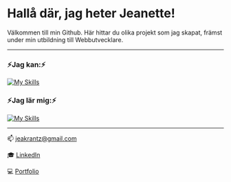 # Hallå där, jag heter Jeanette!


Välkommen till min Github. Här hittar du olika projekt som jag skapat, främst under min utbildning till Webbutvecklare.

---

### ⚡Jag kan:⚡
[![My Skills](https://skillicons.dev/icons?i=js,html,css,bootstrap,figma,gulp,laravel,mysql,cs,dotnet,php,sass,vue,wordpress&perline=5)](https://skillicons.dev)

### ⚡Jag lär mig:⚡
[![My Skills](https://skillicons.dev/icons?i=mongodb,nodejs,angular,react&perline=5)](https://skillicons.dev)

---

📫 [jeakrantz@gmail.com](mailto:jeakrantz@gmail.com)

:mortar_board: [LinkedIn](https://www.linkedin.com/in/jeanette-k-b38a25254/)

:computer: [Portfolio](https://jeanettekrantz.netlify.app/)
